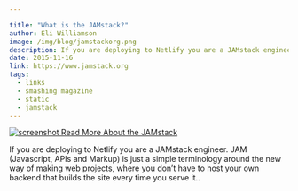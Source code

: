 ```yaml
---

title: "What is the JAMstack?"
author: Eli Williamson
image: /img/blog/jamstackorg.png
description: If you are deploying to Netlify you are a JAMstack engineer. JAM (Javascript, APIs and Markup) is just a simple terminology around the new way of making web projects, where you don’t have to host your own backend that builds the site every time you serve it..
date: 2015-11-16
link: https://www.jamstack.org
tags:
  - links
  - smashing magazine
  - static
  - jamstack
---
```


[![screenshot](/img/blog/jamstackorg.png) Read More About the JAMstack](https://www.jamstack.org)

If you are deploying to Netlify you are a JAMstack engineer. JAM (Javascript, APIs and Markup) is just a simple terminology around the new way of making web projects, where you don’t have to host your own backend that builds the site every time you serve it..
